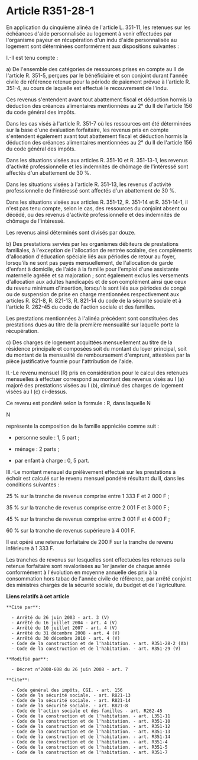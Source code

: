 # Article R351-28-1

En application du cinquième alinéa de l'article L. 351-11, les retenues sur les échéances d'aide personnalisée au logement à
venir effectuées par l'organisme payeur en récupération d'un indu d'aide personnalisée au logement sont déterminées
conformément aux dispositions suivantes : 

I.-Il est tenu compte : 

a) De l'ensemble des catégories de ressources prises en compte au II de l'article R. 351-5, perçues par le bénéficiaire et
son conjoint durant l'année civile de référence retenue pour la période de paiement prévue à l'article R. 351-4, au cours de
laquelle est effectué le recouvrement de l'indu. 

Ces revenus s'entendent avant tout abattement fiscal et déduction hormis la déduction des créances alimentaires mentionnées
au 2° du II de l'article 156 du code général des impôts. 

Dans les cas visés à l'article R. 351-7 où les ressources ont été déterminées sur la base d'une évaluation forfaitaire, les
revenus pris en compte s'entendent également avant tout abattement fiscal et déduction hormis la déduction des créances
alimentaires mentionnées au 2° du II de l'article 156 du code général des impôts. 

Dans les situations visées aux articles R. 351-10 et R. 351-13-1, les revenus d'activité professionnelle et les indemnités de
chômage de l'intéressé sont affectés d'un abattement de 30 %. 

Dans les situations visées à l'article R. 351-13, les revenus d'activité professionnelle de l'intéressé sont affectés d'un
abattement de 30 %. 

Dans les situations visées aux articles R. 351-12, R. 351-14 et R. 351-14-1, il n'est pas tenu compte, selon le cas, des
ressources du conjoint absent ou décédé, ou des revenus d'activité professionnelle et des indemnités de chômage de
l'intéressé. 

Les revenus ainsi déterminés sont divisés par douze. 

b) Des prestations servies par les organismes débiteurs de prestations familiales, à l'exception de l'allocation de rentrée
scolaire, des compléments d'allocation d'éducation spéciale liés aux périodes de retour au foyer, lorsqu'ils ne sont pas
payés mensuellement, de l'allocation de garde d'enfant à domicile, de l'aide à la famille pour l'emploi d'une assistante
maternelle agréée et sa majoration ; sont également exclus les versements d'allocation aux adultes handicapés et de son
complément ainsi que ceux du revenu minimum d'insertion, lorsqu'ils sont liés aux périodes de congé ou de suspension de prise
en charge mentionnées respectivement aux articles R. 821-8, R. 821-13, R. 821-14 du code de la sécurité sociale et à
l'article R. 262-45 du code de l'action sociale et des familles. 

Les prestations mentionnées à l'alinéa précédent sont constituées des prestations dues au titre de la première mensualité sur
laquelle porte la récupération. 

c) Des charges de logement acquittées mensuellement au titre de la résidence principale et composées soit du montant du loyer
principal, soit du montant de la mensualité de remboursement d'emprunt, attestées par la pièce justificative fournie pour
l'attribution de l'aide. 

II.-Le revenu mensuel (R) pris en considération pour le calcul des retenues mensuelles à effectuer correspond au montant des
revenus visés au I (a) majoré des prestations visées au I (b), diminué des charges de logement visées au I (c) ci-dessus. 

Ce revenu est pondéré selon la formule : R, dans laquelle N 

N 

représente la composition de la famille appréciée comme suit :

- personne seule : 1, 5 part ;

- ménage : 2 parts ;

- par enfant à charge : 0, 5 part. 

III.-Le montant mensuel du prélèvement effectué sur les prestations à échoir est calculé sur le revenu mensuel pondéré
résultant du II, dans les conditions suivantes : 

25 % sur la tranche de revenus comprise entre 1 333 F et 2 000 F ; 

35 % sur la tranche de revenus comprise entre 2 001 F et 3 000 F ; 

45 % sur la tranche de revenus comprise entre 3 001 F et 4 000 F ; 

60 % sur la tranche de revenus supérieure à 4 001 F. 

Il est opéré une retenue forfaitaire de 200 F sur la tranche de revenu inférieure à 1 333 F. 

Les tranches de revenus sur lesquelles sont effectuées les retenues ou la retenue forfaitaire sont revalorisées au 1er
janvier de chaque année conformément à l'évolution en moyenne annuelle des prix à la consommation hors tabac de l'année
civile de référence, par arrêté conjoint des ministres chargés de la sécurité sociale, du budget et de l'agriculture.

**Liens relatifs à cet article**

	**Cité par**:

	  - Arrêté du 26 juin 2003 - art. 3 (V)
	  - Arrêté du 16 juillet 2004 - art. 4 (V)
	  - Arrêté du 10 juillet 2007 - art. 4 (V)
	  - Arrêté du 31 décembre 2008 - art. 4 (V)
	  - Arrêté du 30 décembre 2010 - art. 4 (V)
	  - Code de la construction et de l'habitation. - art. R351-28-2 (Ab)
	  - Code de la construction et de l'habitation. - art. R351-29 (V)

	**Modifié par**:

	  - Décret n°2008-608 du 26 juin 2008 - art. 7

	**Cite**:

	  - Code général des impôts, CGI. - art. 156
	  - Code de la sécurité sociale. - art. R821-13
	  - Code de la sécurité sociale. - art. R821-14
	  - Code de la sécurité sociale. - art. R821-8
	  - Code de l'action sociale et des familles - art. R262-45
	  - Code de la construction et de l'habitation. - art. L351-11
	  - Code de la construction et de l'habitation. - art. R351-10
	  - Code de la construction et de l'habitation. - art. R351-12
	  - Code de la construction et de l'habitation. - art. R351-13
	  - Code de la construction et de l'habitation. - art. R351-14
	  - Code de la construction et de l'habitation. - art. R351-4
	  - Code de la construction et de l'habitation. - art. R351-5
	  - Code de la construction et de l'habitation. - art. R351-7
